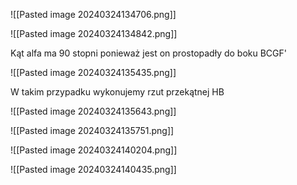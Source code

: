 ![[Pasted image 20240324134706.png]]


![[Pasted image 20240324134842.png]]

Kąt alfa ma 90 stopni ponieważ jest on prostopadły do boku BCGF'



![[Pasted image 20240324135435.png]]

W takim przypadku wykonujemy rzut przekątnej HB



![[Pasted image 20240324135643.png]]


![[Pasted image 20240324135751.png]]


![[Pasted image 20240324140204.png]]


![[Pasted image 20240324140435.png]]

